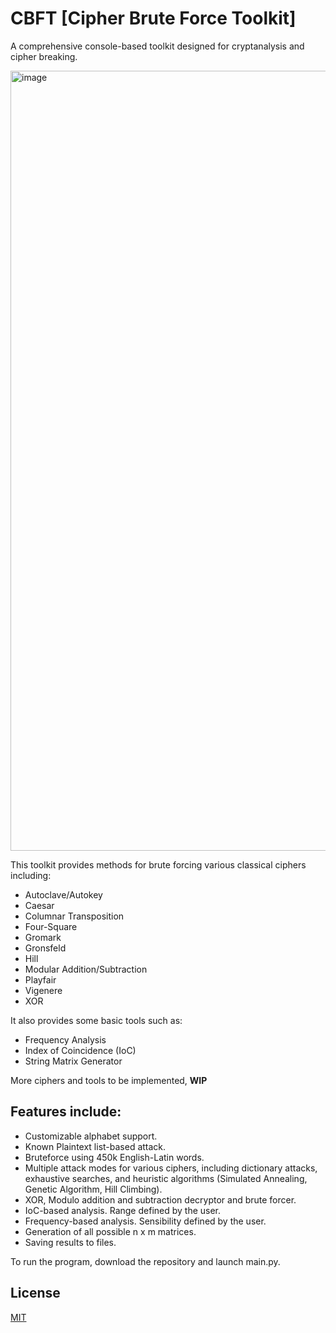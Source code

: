# CBFT [Cipher Brute Force Toolkit]

A comprehensive console-based toolkit designed for cryptanalysis and cipher breaking.

<img width="1380" height="1248" alt="image" src="https://github.com/user-attachments/assets/be70b9e5-d268-4dce-8639-eb97285c1798" />

This toolkit provides methods for brute forcing various classical ciphers including:
- Autoclave/Autokey
- Caesar
- Columnar Transposition
- Four-Square
- Gromark
- Gronsfeld
- Hill
- Modular Addition/Subtraction
- Playfair
- Vigenere
- XOR

It also provides some basic tools such as:
- Frequency Analysis
- Index of Coincidence (IoC)
- String Matrix Generator

More ciphers and tools to be implemented, **WIP**

## Features include:

- Customizable alphabet support.
- Known Plaintext list-based attack.
- Bruteforce using 450k English-Latin words.
- Multiple attack modes for various ciphers, including dictionary attacks, exhaustive searches, and heuristic algorithms (Simulated Annealing, Genetic Algorithm, Hill Climbing).
- XOR, Modulo addition and subtraction decryptor and brute forcer.
- IoC-based analysis. Range defined by the user.
- Frequency-based analysis. Sensibility defined by the user.
- Generation of all possible n x m matrices.
- Saving results to files.

To run the program, download the repository and launch main.py.

## License

[MIT](https://choosealicense.com/licenses/mit/)
